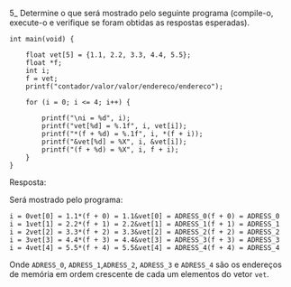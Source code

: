 5_ Determine o que será mostrado pelo seguinte programa 
(compile-o, execute-o e verifique se foram obtidas 
as respostas esperadas).

```
int main(void) {

    float vet[5] = {1.1, 2.2, 3.3, 4.4, 5.5};
    float *f;
    int i;
    f = vet;
    printf("contador/valor/valor/endereco/endereco");

    for (i = 0; i <= 4; i++) {

        printf("\ni = %d", i);
        printf("vet[%d] = %.1f", i, vet[i]);
        printf("*(f + %d) = %.1f", i, *(f + i));
        printf("&vet[%d] = %X", i, &vet[i]);
        printf("(f + %d) = %X", i, f + i);
    }
}
```
Resposta:

Será mostrado pelo programa:

```
i = 0vet[0] = 1.1*(f + 0) = 1.1&vet[0] = ADRESS_0(f + 0) = ADRESS_0
i = 1vet[1] = 2.2*(f + 1) = 2.2&vet[1] = ADRESS_1(f + 1) = ADRESS_1
i = 2vet[2] = 3.3*(f + 2) = 3.3&vet[2] = ADRESS_2(f + 2) = ADRESS_2
i = 3vet[3] = 4.4*(f + 3) = 4.4&vet[3] = ADRESS_3(f + 3) = ADRESS_3
i = 4vet[4] = 5.5*(f + 4) = 5.5&vet[4] = ADRESS_4(f + 4) = ADRESS_4
```

Onde `ADRESS_0`, `ADRESS_1`,`ADRESS_2`, `ADRESS_3` e `ADRESS_4` são os endereços de memória em ordem crescente de cada um elementos do vetor `vet`.